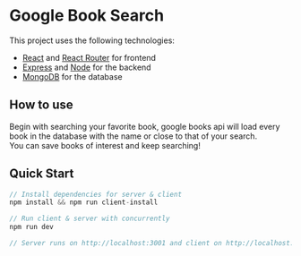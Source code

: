 # Google Book Search

This project uses the following technologies:

- [React](https://reactjs.org) and [React Router](https://reacttraining.com/react-router/) for frontend
- [Express](http://expressjs.com/) and [Node](https://nodejs.org/en/) for the backend
- [MongoDB](https://www.mongodb.com/) for the database

## How to use

Begin with searching your favorite book, google books api will load every book in the database with the name or close to that of your search.  
 You can save books of interest and keep searching!

## Quick Start

```javascript
// Install dependencies for server & client
npm install && npm run client-install

// Run client & server with concurrently
npm run dev

// Server runs on http://localhost:3001 and client on http://localhost:3000
```
